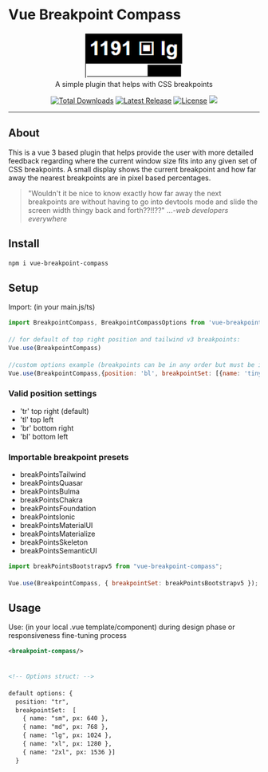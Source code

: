 # Vue Breakpoint Compass

<p align="center">
    <a href="https://github.com/schbz/vue-breakpoint-compass" target="_blank">
      <img width="200" src="https://raw.githubusercontent.com/schbz/vue-breakpoint-compass/master/docs/VBChero.PNG" alt="insert image here later">
    </a>
    <br>
    A simple plugin that helps with CSS breakpoints
</p>

<p align="center">
    <a href="https://www.npmjs.com/package/vue-breakpoint-compass"><img src="https://img.shields.io/npm/dt/vue-breakpoint-compass.svg" alt="Total Downloads"></a>
    <a href="https://github.com/schbz/vue-breakpoint-compass/releases"><img src="https://img.shields.io/npm/v/@schbz/vue-breakpoint-compass.svg" alt="Latest Release"></a>
    <a href="https://github.com/schbz/vue-breakpoint-compass/blob/master/LICENSE"><img src="https://img.shields.io/npm/l/@schbz/vue-breakpoint-compass.svg" alt="License"></a>
    <img src="https://img.shields.io/badge/dependencies-1-brightgreen.svg" /> 
</p>

---

## About

This is a vue 3 based plugin that helps provide the user with more detailed feedback regarding where the current window size fits into any given set of CSS breakpoints. A small display shows the current breakpoint and how far away the nearest breakpoints are in pixel based percentages.

> "Wouldn't it be nice to know exactly how far away the next breakpoints are without having to go into devtools mode and slide the screen width thingy back and forth??!!??"
> ...-_web developers everywhere_

## Install

```bash
npm i vue-breakpoint-compass
```

## Setup

Import: (in your main.js/ts)

```javascript
import BreakpointCompass, BreakpointCompassOptions from 'vue-breakpoint-compass'

// for default of top right position and tailwind v3 breakpoints:
Vue.use(BreakpointCompass)

//custom options example (breakpoints can be in any order but must be in correct object array format)
Vue.use(BreakpointCompass,{position: 'bl', breakpointSet: [{name: 'tiny', px: 300}, {name: 'bigger', px: 600}, {name: 'biggest', px: 1200}]})

```

### Valid position settings

- 'tr' top right (default)
- 'tl' top left
- 'br' bottom right
- 'bl' bottom left

### Importable breakpoint presets

- breakPointsTailwind
- breakPointsQuasar
- breakPointsBulma
- breakPointsChakra
- breakPointsFoundation
- breakPointsIonic
- breakPointsMaterialUI
- breakPointsMaterialize
- breakPointsSkeleton
- breakPointsSemanticUI

```javascript
import breakPointsBootstrapv5 from "vue-breakpoint-compass";

Vue.use(BreakpointCompass, { breakpointSet: breakPointsBootstrapv5 });
```

## Usage

Use: (in your local .vue template/component) during design phase or responsiveness fine-tuning process

```xml
<breakpoint-compass/>


<!-- Options struct: -->

default options: {
  position: "tr",
  breakpointSet:  [
    { name: "sm", px: 640 },
    { name: "md", px: 768 },
    { name: "lg", px: 1024 },
    { name: "xl", px: 1280 },
    { name: "2xl", px: 1536 }]
  }

```
